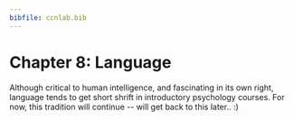 ```yaml
---
bibfile: ccnlab.bib
---
```


# Chapter 8: Language

[//]: # (Past tense, rules vs. not.  Piaget / Pinker vs. Connectionists.  Neural CPU suggests both are right.)

[//]: # (add pointer back to this discussion in development chapter, about neural CPU, rules, etc.)

Although critical to human intelligence, and fascinating in its own right, language tends to get short shrift in introductory psychology courses.  For now, this tradition will continue -- will get back to this later.. :)



